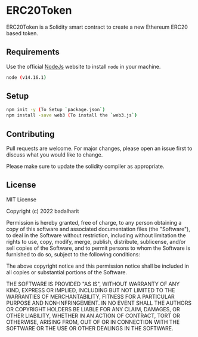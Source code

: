 # ERC20Token

ERC20Token is a Solidity smart contract to create a new Ethereum ERC20 based token.

## Requirements

Use the official [NodeJs](https://nodejs.org/en/) website to install `node` in your machine.

```bash
node (v14.16.1)
```

## Setup

```bash
npm init -y (To Setup `package.json`)
npm install -save web3 (To install the `web3.js`)
```

## Contributing
Pull requests are welcome. For major changes, please open an issue first to discuss what you would like to change.

Please make sure to update the solidity compiler as appropriate.

## License
MIT License

Copyright (c) 2022 badalharit

Permission is hereby granted, free of charge, to any person obtaining a copy
of this software and associated documentation files (the "Software"), to deal
in the Software without restriction, including without limitation the rights
to use, copy, modify, merge, publish, distribute, sublicense, and/or sell
copies of the Software, and to permit persons to whom the Software is
furnished to do so, subject to the following conditions:

The above copyright notice and this permission notice shall be included in all
copies or substantial portions of the Software.

THE SOFTWARE IS PROVIDED "AS IS", WITHOUT WARRANTY OF ANY KIND, EXPRESS OR
IMPLIED, INCLUDING BUT NOT LIMITED TO THE WARRANTIES OF MERCHANTABILITY,
FITNESS FOR A PARTICULAR PURPOSE AND NON-INFRINGEMENT. IN NO EVENT SHALL THE
AUTHORS OR COPYRIGHT HOLDERS BE LIABLE FOR ANY CLAIM, DAMAGES, OR OTHER
LIABILITY, WHETHER IN AN ACTION OF CONTRACT, TORT OR OTHERWISE, ARISING FROM,
OUT OF OR IN CONNECTION WITH THE SOFTWARE OR THE USE OR OTHER DEALINGS IN THE
SOFTWARE.
